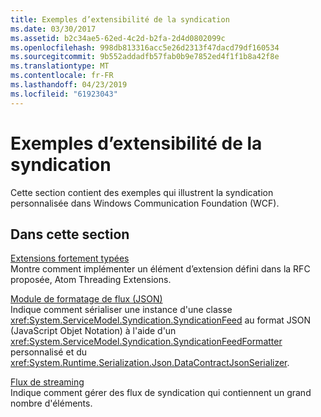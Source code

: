 ```yaml
---
title: Exemples d’extensibilité de la syndication
ms.date: 03/30/2017
ms.assetid: b2c34ae5-62ed-4c2d-b2fa-2d4d0802099c
ms.openlocfilehash: 998db813316acc5e26d2313f47dacd79df160534
ms.sourcegitcommit: 9b552addadfb57fab0b9e7852ed4f1f1b8a42f8e
ms.translationtype: MT
ms.contentlocale: fr-FR
ms.lasthandoff: 04/23/2019
ms.locfileid: "61923043"
---
```

# <a name="syndication-extensibility-samples"></a>Exemples d’extensibilité de la syndication
Cette section contient des exemples qui illustrent la syndication personnalisée dans Windows Communication Foundation (WCF).  
  
## <a name="in-this-section"></a>Dans cette section  
 [Extensions fortement typées](../../../../docs/framework/wcf/samples/strongly-typed-extensions-sample.md)  
 Montre comment implémenter un élément d’extension défini dans la RFC proposée, Atom Threading Extensions.  
  
 [Module de formatage de flux (JSON)](../../../../docs/framework/wcf/samples/feed-formatter-json.md)  
 Indique comment sérialiser une instance d'une classe <xref:System.ServiceModel.Syndication.SyndicationFeed> au format JSON (JavaScript Objet Notation) à l'aide d'un <xref:System.ServiceModel.Syndication.SyndicationFeedFormatter> personnalisé et du <xref:System.Runtime.Serialization.Json.DataContractJsonSerializer>.  
  
 [Flux de streaming](../../../../docs/framework/wcf/samples/streaming-feeds-sample.md)  
 Indique comment gérer des flux de syndication qui contiennent un grand nombre d'éléments.

